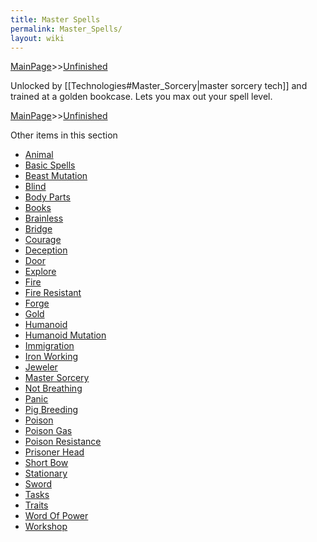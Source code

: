 ```yaml
---
title: Master Spells
permalink: Master_Spells/
layout: wiki
---
```


[MainPage](/keeperrl_wiki/ "wikilink")>>[Unfinished](/keeperrl_wiki/Unfinished "wikilink")

Unlocked by [[Technologies#Master_Sorcery|master sorcery tech]] and trained at a golden bookcase. Lets you max out your spell level.

[MainPage](/keeperrl_wiki/ "wikilink")>>[Unfinished](/keeperrl_wiki/Unfinished "wikilink")

Other items in this section
-    [Animal](/keeperrl_wiki/Animal "wikilink")
-    [Basic Spells](/keeperrl_wiki/Basic_Spells "wikilink")
-    [Beast Mutation](/keeperrl_wiki/Beast_Mutation "wikilink")
-    [Blind](/keeperrl_wiki/Blind "wikilink")
-    [Body Parts](/keeperrl_wiki/Body_Parts "wikilink")
-    [Books](/keeperrl_wiki/Books "wikilink")
-    [Brainless](/keeperrl_wiki/Brainless "wikilink")
-    [Bridge](/keeperrl_wiki/Bridge "wikilink")
-    [Courage](/keeperrl_wiki/Courage "wikilink")
-    [Deception](/keeperrl_wiki/Deception "wikilink")
-    [Door](/keeperrl_wiki/Door "wikilink")
-    [Explore](/keeperrl_wiki/Explore "wikilink")
-    [Fire](/keeperrl_wiki/Fire "wikilink")
-    [Fire Resistant](/keeperrl_wiki/Fire_Resistant "wikilink")
-    [Forge](/keeperrl_wiki/Forge "wikilink")
-    [Gold](/keeperrl_wiki/Gold "wikilink")
-    [Humanoid](/keeperrl_wiki/Humanoid "wikilink")
-    [Humanoid Mutation](/keeperrl_wiki/Humanoid_Mutation "wikilink")
-    [Immigration](/keeperrl_wiki/Immigration "wikilink")
-    [Iron Working](/keeperrl_wiki/Iron_Working "wikilink")
-    [Jeweler](/keeperrl_wiki/Jeweler "wikilink")
-    [Master Sorcery](/keeperrl_wiki/Master_Sorcery "wikilink")
-    [Not Breathing](/keeperrl_wiki/Not_Breathing "wikilink")
-    [Panic](/keeperrl_wiki/Panic "wikilink")
-    [Pig Breeding](/keeperrl_wiki/Pig_Breeding "wikilink")
-    [Poison](/keeperrl_wiki/Poison "wikilink")
-    [Poison Gas](/keeperrl_wiki/Poison_Gas "wikilink")
-    [Poison Resistance](/keeperrl_wiki/Poison_Resistance "wikilink")
-    [Prisoner Head](/keeperrl_wiki/Prisoner_Head "wikilink")
-    [Short Bow](/keeperrl_wiki/Short_Bow "wikilink")
-    [Stationary](/keeperrl_wiki/Stationary "wikilink")
-    [Sword](/keeperrl_wiki/Sword "wikilink")
-    [Tasks](/keeperrl_wiki/Tasks "wikilink")
-    [Traits](/keeperrl_wiki/Traits "wikilink")
-    [Word Of Power](/keeperrl_wiki/Word_Of_Power "wikilink")
-    [Workshop](/keeperrl_wiki/Workshop "wikilink")
